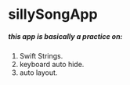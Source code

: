 # sillySongApp
##### this app is basically a practice on:
1. Swift Strings.
2. keyboard auto hide.
3. auto layout.


